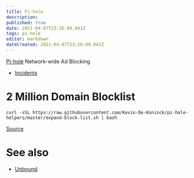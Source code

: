 ```yaml
---
title: Pi-hole
description: 
published: true
date: 2021-04-07T23:26:09.041Z
tags: pi-hole
editor: markdown
dateCreated: 2021-04-07T23:26:09.041Z
---
```


[Pi-hole](https://pi-hole.net/) Network-wide Ad Blocking

* [Incidents](Pi-hole/Incidents)

# 2 Million Domain Blocklist

```
curl -sSL https://raw.githubusercontent.com/Kevin-De-Koninck/pi-hole-helpers/master/expand-block-list.sh | bash
```

[Source](https://github.com/Kevin-De-Koninck/pi-hole-helpers)

# See also

* [Unbound](Pi-hole/Unbound)